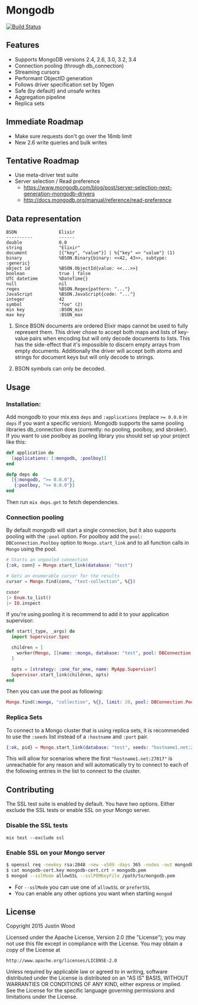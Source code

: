 # Mongodb

[![Build Status](https://travis-ci.org/ericmj/mongodb.svg?branch=master)](https://travis-ci.org/ericmj/mongodb)

## Features

  * Supports MongoDB versions 2.4, 2.6, 3.0, 3.2, 3.4
  * Connection pooling (through db_connection)
  * Streaming cursors
  * Performant ObjectID generation
  * Follows driver specification set by 10gen
  * Safe (by default) and unsafe writes
  * Aggregation pipeline
  * Replica sets

## Immediate Roadmap

  * Make sure requests don't go over the 16mb limit
  * New 2.6 write queries and bulk writes

## Tentative Roadmap

  * Use meta-driver test suite
  * Server selection / Read preference
    - https://www.mongodb.com/blog/post/server-selection-next-generation-mongodb-drivers
    - http://docs.mongodb.org/manual/reference/read-preference

## Data representation

    BSON                Elixir
    ----------          ------
    double              0.0
    string              "Elixir"
    document            [{"key", "value"}] | %{"key" => "value"} (1)
    binary              %BSON.Binary{binary: <<42, 43>>, subtype: :generic}
    object id           %BSON.ObjectId{value: <<...>>}
    boolean             true | false
    UTC datetime        %DateTime{}
    null                nil
    regex               %BSON.Regex{pattern: "..."}
    JavaScript          %BSON.JavaScript{code: "..."}
    integer             42
    symbol              "foo" (2)
    min key             :BSON_min
    max key             :BSON_max

1) Since BSON documents are ordered Elixir maps cannot be used to fully represent them. This driver chose to accept both maps and lists of key-value pairs when encoding but will only decode documents to lists. This has the side-effect that it's impossible to discern empty arrays from empty documents. Additionally the driver will accept both atoms and strings for document keys but will only decode to strings.

2) BSON symbols can only be decoded.

## Usage

### Installation:

Add mongodb to your mix.exs `deps` and `:applications` (replace `>= 0.0.0` in `deps` if you want a specific version). Mongodb supports the same pooling libraries db_connection does (currently: no pooling, poolboy, and sbroker). If you want to use poolboy as pooling library you should set up your project like this:

```elixir
def application do
  [applications: [:mongodb, :poolboy]]
end

defp deps do
  [{:mongodb, ">= 0.0.0"},
   {:poolboy, ">= 0.0.0"}]
end
```

Then run `mix deps.get` to fetch dependencies.

### Connection pooling

By default mongodb will start a single connection, but it also supports pooling with the `:pool` option. For poolboy add the `pool: DBConnection.Poolboy` option to `Mongo.start_link` and to all function calls in `Mongo` using the pool.

```elixir
# Starts an unpooled connection
{:ok, conn} = Mongo.start_link(database: "test")

# Gets an enumerable cursor for the results
cursor = Mongo.find(conn, "test-collection", %{})

cusor
|> Enum.to_list()
|> IO.inspect
```

If you're using pooling it is recommend to add it to your application supervisor:

```elixir
def start(_type, _args) do
  import Supervisor.Spec

  children = [
    worker(Mongo, [[name: :mongo, database: "test", pool: DBConnection.Poolboy]])
  ]

  opts = [strategy: :one_for_one, name: MyApp.Supervisor]
  Supervisor.start_link(children, opts)
end
```

Then you can use the pool as following:

```elixir
Mongo.find(:mongo, "collection", %{}, limit: 20, pool: DBConnection.Poolboy)
```

### Replica Sets

To connect to a Mongo cluster that is using replica sets, it is recommended to use the `:seeds` list instead of a `:hostname` and `:port` pair.

```elixir
{:ok, pid} = Mongo.start_link(database: "test", seeds: "hostname1.net:27017", "hostname2.net:27017")
```

This will allow for scenarios where the first `"hostname1.net:27017"` is unreachable for any reason and will automatically try to connect to each of the following entries in the list to connect to the cluster.

## Contributing

The SSL test suite is enabled by default. You have two options. Either exclude
the SSL tests or enable SSL on your Mongo server.

### Disable the SSL tests

`mix test --exclude ssl`

### Enable SSL on your Mongo server

```bash
$ openssl req -newkey rsa:2048 -new -x509 -days 365 -nodes -out mongodb-cert.crt -keyout mongodb-cert.key
$ cat mongodb-cert.key mongodb-cert.crt > mongodb.pem
$ mongod --sslMode allowSSL --sslPEMKeyFile /path/to/mongodb.pem
```

* For `--sslMode` you can use one of `allowSSL` or `preferSSL`
* You can enable any other options you want when starting `mongod`

## License

Copyright 2015 Justin Wood

Licensed under the Apache License, Version 2.0 (the "License");
you may not use this file except in compliance with the License.
You may obtain a copy of the License at

    http://www.apache.org/licenses/LICENSE-2.0

Unless required by applicable law or agreed to in writing, software
distributed under the License is distributed on an "AS IS" BASIS,
WITHOUT WARRANTIES OR CONDITIONS OF ANY KIND, either express or implied.
See the License for the specific language governing permissions and
limitations under the License.
